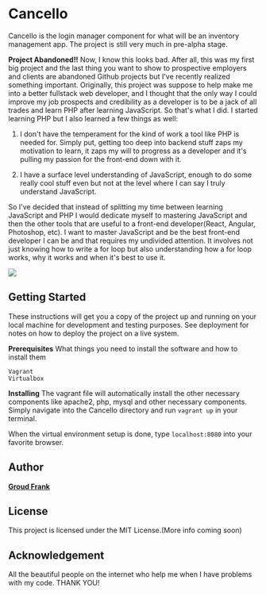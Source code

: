 # Cancello
Cancello is the login manager component for what will be an inventory management app. The project is still very much in pre-alpha stage.

**Project Abandoned!!**
Now, I know this looks bad. After all, this was my first big project and the last thing you want to show to prospective employers and clients are abandoned Github projects but I've recently realized something important. Originally, this project was suppose to help make me into a better fullstack web developer, and I thought that the only way I could improve my job prospects and credibility as a developer is to be a jack of all trades and learn PHP after learning JavaScript. So that's what I did. I started learning PHP but I also learned a few things as well:

1. I don't have the temperament for the kind of work a tool like PHP is needed for. Simply put, getting too deep into backend stuff zaps my motivation to learn, it zaps my will to progress as a developer and it's pulling my passion for the front-end down with it.

2. I have a surface level understanding of JavaScript, enough to do some really cool stuff even but not at the level where I can say I truly understand JavaScript.

So I've decided that instead of splitting my time between learning JavaScript and PHP I would dedicate myself to mastering JavaScript and then the other tools that are useful to a front-end developer(React, Angular, Photoshop, etc). I want to master JavaScript and be the best front-end developer I can be and that requires my undivided attention. It involves not just knowing how to write a for loop but also understanding how a for loop works, why it works and when it's best to use it. 

![](img/cancello.gif)

## Getting Started
These instructions will get you a copy of the project up and running on your local machine for development and testing purposes. See deployment for notes on how to deploy the project on a live system.

**Prerequisites**
What things you need to install the software and how to install them
```
Vagrant
Virtualbox
```
**Installing**
The vagrant file will automatically install the other necessary components like apache2, php, mysql and other necessary components. Simply navigate into the Cancello directory and run `vagrant up` in your terminal. 

When the virtual environment setup is done, type `localhost:8080` into your favorite browser.

## Author
[**Groud Frank**](https://www.groudfrank.com)

## License
This project is licensed under the MIT License.(More info coming soon)

## Acknowledgement
All the beautiful people on the internet who help me when I have problems with my code. THANK YOU!

